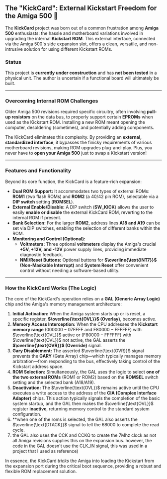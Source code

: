 ## The "KickCard": External Kickstart Freedom for the Amiga 500 🚀

The **KickCard** project was born out of a common frustration among **Amiga 500** enthusiasts: the hassle and motherboard variations involved in upgrading the internal **Kickstart ROM**. This external interface, connected via the Amiga 500's side expansion slot, offers a clean, versatile, and non-intrusive solution for using different Kickstart ROMs.

### Status
This project is **currently under construction** and has **not been tested** in a physical unit. The author is uncertain if a functional board will ultimately be built.

---

### Overcoming Internal ROM Challenges

Older Amiga 500 revisions required specific circuitry, often involving **pull-up resistors** on the data bus, to properly support certain **EPROMs** when used as the Kickstart ROM. Installing a new ROM meant opening the computer, desoldering (sometimes), and potentially adding components.

The KickCard eliminates this complexity. By providing an **external, standardized interface**, it bypasses the finicky requirements of various motherboard revisions, making ROM upgrades plug-and-play. Plus, you never have to **open your Amiga 500** just to swap a Kickstart version!

---

### Features and Functionality

Beyond its core function, the KickCard is a feature-rich expansion:

* **Dual ROM Support:** It accommodates two types of external ROMs: **ROM1** (two flash ROMs) and **ROM2** (a 40/42 pin ROM), selectable via a **DIP switch** setting (**ROMSEL**).
* **External Enable/Disable:** A DIP switch (**SW\_KICK**) allows the user to easily **enable or disable** the external KickCard ROM, reverting to the internal ROM if present.
* **Bank Selection:** For the larger **ROM2**, address lines **A18 and A19** can be set via DIP switches, enabling the selection of different banks within the ROM.
* **Monitoring and Control (Optional):**
    * **Voltmeters:** Three optional **voltmeters** display the Amiga's crucial **+5V, +12V, and -12V** power supply lines, providing immediate diagnostic feedback.
    * **NMI/Reset Buttons:** Optional buttons for **$\overline{\text{INT7}}$ (Non-Maskable Interrupt)** and **System Reset** offer convenient control without needing a software-based utility.

---

### How the KickCard Works (The Logic)

The core of the KickCard's operation relies on a **GAL (Generic Array Logic)** chip and the Amiga's memory management architecture:

1.  **Initial Activation:** When the Amiga system starts up or is reset, a specific register, **$\overline{\text{OVL}}$ (Overlay)**, becomes active.
2.  **Memory Access Interception:** When the CPU addresses the **Kickstart memory range** ($000000-\text{07FFFF}$ and $\text{F80000}-\text{FFFFFF}$) with $\overline{\text{OVL}}$ active or ($\text{F80000}-\text{FFFFFF}$) with $\overline{\text{OVL}}$ not active, the GAL asserts the **$\overline{\text{OVR}}$ (Override)** signal.
3.  **Gary Disablement:** The asserted $\overline{\text{OVR}}$ signal prevents the **GARY** (Gate Array) chip—which typically manages memory arbitration—from responding to the bus, effectively taking control of the Kickstart address space.
4.  **ROM Selection:** Simultaneously, the GAL uses the logic to select **one of the two external ROMs** (ROM1 or ROM2) based on the **ROMSEL** switch setting and the selected bank (A18/A19).
5.  **Deactivation:** The $\overline{\text{OVL}}$ remains active until the CPU executes a write access to the address of the **CIA (Complex Interface Adapter)** chips. This action typically signals the completion of the basic system startup, and the GAL then makes the $\overline{\text{OVL}}$ register **inactive**, returning memory control to the standard system configuration.
6.  **when one of the roms is selected, the GAL also asserts the $\overline{\text{DTACK}}$ signal to tell the 68000 to complete the read cycle.
7.  the GAL also uses the CCK and CCKQ to create the 7Mhz clock as not all Amiga revisions supplies this on the expansion bus. however, the code in the GAL doesn't use the CLK_IN signal, this was used in a project that I used as reference)
 
In essence, the KickCard *tricks* the Amiga into loading the Kickstart from the expansion port during the critical boot sequence, providing a robust and flexible ROM replacement solution.

